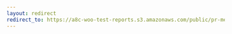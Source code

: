 ```yaml
---
layout: redirect
redirect_to: https://a8c-woo-test-reports.s3.amazonaws.com/public/pr-merge/41047/api/index.html
---
```

